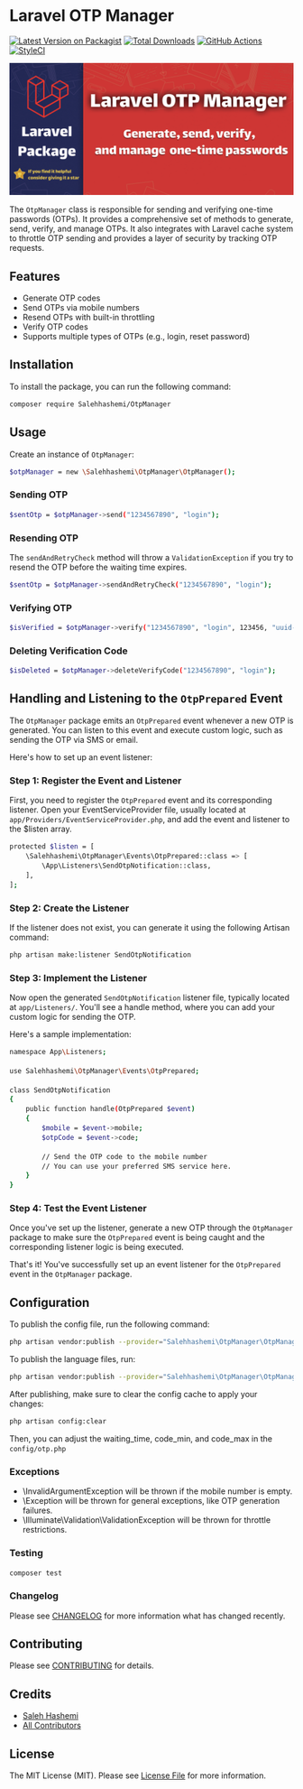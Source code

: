 # Laravel OTP Manager

[![Latest Version on Packagist](https://img.shields.io/packagist/v/salehhashemi/laravel-otp-manager.svg?style=flat-square)](https://packagist.org/packages/salehhashemi/laravel-otp-manager)
[![Total Downloads](https://img.shields.io/packagist/dt/salehhashemi/laravel-otp-manager.svg?style=flat-square)](https://packagist.org/packages/salehhashemi/laravel-otp-manager)
[![GitHub Actions](https://img.shields.io/github/actions/workflow/status/salehhashemi1992/laravel-otp-manager/run-tests.yml?branch=main&label=tests)](https://github.com/salehhashemi1992/laravel-otp-manager/actions/workflows/run-tests.yml)
[![StyleCI](https://github.styleci.io/repos/693593653/shield?branch=main)](https://github.styleci.io/repos/693593653?branch=main)

![Header Image](./assets/header.png)

The `OtpManager` class is responsible for sending and verifying one-time passwords (OTPs). It provides a comprehensive set of methods to generate, send, verify, and manage OTPs. It also integrates with Laravel cache system to throttle OTP sending and provides a layer of security by tracking OTP requests.

## Features
* Generate OTP codes
* Send OTPs via mobile numbers
* Resend OTPs with built-in throttling
* Verify OTP codes
* Supports multiple types of OTPs (e.g., login, reset password)

## Installation
To install the package, you can run the following command:
```bash
composer require Salehhashemi/OtpManager
```
## Usage
Create an instance of `OtpManager`:
```bash
$otpManager = new \Salehhashemi\OtpManager\OtpManager();
```
### Sending OTP
```bash
$sentOtp = $otpManager->send("1234567890", "login");
```
### Resending OTP
The `sendAndRetryCheck` method will throw a `ValidationException` if you try to resend the OTP before the waiting time expires.
```bash
$sentOtp = $otpManager->sendAndRetryCheck("1234567890", "login");
```
### Verifying OTP
```bash
$isVerified = $otpManager->verify("1234567890", "login", 123456, "uuid-string");
```
### Deleting Verification Code
```bash
$isDeleted = $otpManager->deleteVerifyCode("1234567890", "login");
```

## Handling and Listening to the `OtpPrepared` Event
The `OtpManager` package emits an `OtpPrepared` event whenever a new OTP is generated. You can listen to this event and execute custom logic, such as sending the OTP via SMS or email. 

Here's how to set up an event listener:

### Step 1: Register the Event and Listener
First, you need to register the `OtpPrepared` event and its corresponding listener. Open your EventServiceProvider file, usually located at `app/Providers/EventServiceProvider.php`, and add the event and listener to the $listen array.

```bash
protected $listen = [
    \Salehhashemi\OtpManager\Events\OtpPrepared::class => [
        \App\Listeners\SendOtpNotification::class,
    ],
];
```

### Step 2: Create the Listener
If the listener does not exist, you can generate it using the following Artisan command:

```bash
php artisan make:listener SendOtpNotification
```

### Step 3: Implement the Listener
Now open the generated `SendOtpNotification` listener file, typically located at `app/Listeners/`. You'll see a handle method, where you can add your custom logic for sending the OTP.

Here's a sample implementation:
```bash
namespace App\Listeners;

use Salehhashemi\OtpManager\Events\OtpPrepared;

class SendOtpNotification
{
    public function handle(OtpPrepared $event)
    {
        $mobile = $event->mobile;
        $otpCode = $event->code;

        // Send the OTP code to the mobile number
        // You can use your preferred SMS service here.
    }
}
```

### Step 4: Test the Event Listener
Once you've set up the listener, generate a new OTP through the `OtpManager` package to make sure the `OtpPrepared` event is being caught and the corresponding listener logic is being executed.

That's it! You've successfully set up an event listener for the `OtpPrepared` event in the `OtpManager` package.

## Configuration
To publish the config file, run the following command:
```bash
php artisan vendor:publish --provider="Salehhashemi\OtpManager\OtpManagerServiceProvider" --tag="config"
```
To publish the language files, run:
```bash
php artisan vendor:publish --provider="Salehhashemi\OtpManager\OtpManagerServiceProvider" --tag="lang"
```
After publishing, make sure to clear the config cache to apply your changes:
```bash
php artisan config:clear
```
Then, you can adjust the waiting_time, code_min, and code_max in the `config/otp.php`


### Exceptions
* \InvalidArgumentException will be thrown if the mobile number is empty.
* \Exception will be thrown for general exceptions, like OTP generation failures.
* \Illuminate\Validation\ValidationException will be thrown for throttle restrictions.

### Testing

```bash
composer test
```

### Changelog

Please see [CHANGELOG](changelog.md) for more information what has changed recently.

## Contributing

Please see [CONTRIBUTING](contributing.md) for details.

## Credits

- [Saleh Hashemi](https://github.com/salehhashemi1992)
- [All Contributors](../../contributors)

## License

The MIT License (MIT). Please see [License File](license.md) for more information.